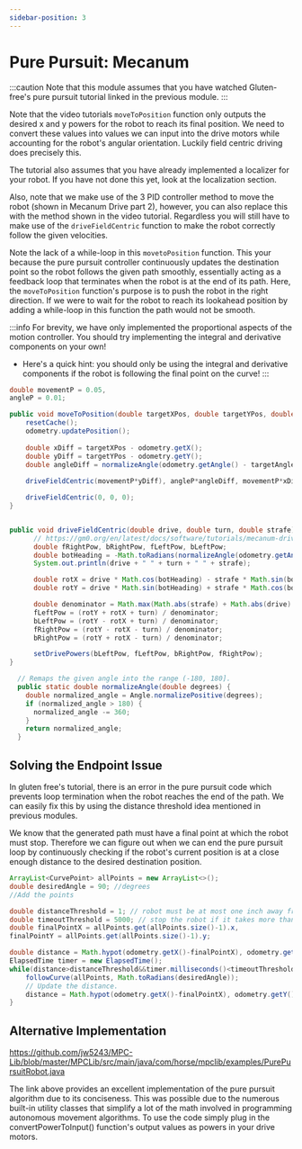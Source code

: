```yaml
---
sidebar-position: 3
---
```


# Pure Pursuit: Mecanum

:::caution
Note that this module assumes that you have watched Gluten-free's pure pursuit tutorial linked in the previous module.
:::


Note that the video tutorials `moveToPosition` function only outputs the desired x and y powers for the robot to reach its final position. We need to convert these values into values we can input into the drive motors while accounting for the robot's angular orientation. Luckily field centric driving does precisely this. 

The tutorial also assumes that you have already implemented a localizer for your robot. If you have not done this yet, look at the localization section. 

Also, note that we make use of the 3 PID controller method to move the robot (shown in Mecanum Drive part 2), however, you can also replace this with the method shown in the video tutorial. Regardless you will still have to make use of the `driveFieldCentric` function to make the robot correctly follow the given velocities. 

Note the lack of a while-loop in this `movetoPosition` function. This your because the pure pursuit controller continuously updates the destination point so the robot follows the given path smoothly, essentially acting as a feedback loop that terminates when the robot is at the end of its path. Here, the `moveToPosition` function's purpose is to push the robot in the right direction. If we were to wait for the robot to reach its lookahead position by adding a while-loop in this function the path would not be smooth. 

:::info
For brevity, we have only implemented the proportional aspects of the motion controller. You should try implementing the integral and derivative components on your own! 
* Here's a quick hint: you should only be using the integral and derivative components if the robot is following the final point on the curve!
:::

```java 
double movementP = 0.05, 
angleP = 0.01;

public void moveToPosition(double targetXPos, double targetYPos, double targetAngle){
    resetCache();
    odometry.updatePosition();
    
    double xDiff = targetXPos - odometry.getX();
    double yDiff = targetYPos - odometry.getY();
    double angleDiff = normalizeAngle(odometry.getAngle() - targetAngle);
      
    driveFieldCentric(movementP*yDiff), angleP*angleDiff, movementP*xDiff);

    driveFieldCentric(0, 0, 0);
}


public void driveFieldCentric(double drive, double turn, double strafe) {
      // https://gm0.org/en/latest/docs/software/tutorials/mecanum-drive.html#field-centric
      double fRightPow, bRightPow, fLeftPow, bLeftPow;
      double botHeading = -Math.toRadians(normalizeAngle(odometry.getAngle()));
      System.out.println(drive + " " + turn + " " + strafe);

      double rotX = drive * Math.cos(botHeading) - strafe * Math.sin(botHeading);
      double rotY = drive * Math.sin(botHeading) + strafe * Math.cos(botHeading);

      double denominator = Math.max(Math.abs(strafe) + Math.abs(drive) + Math.abs(turn), 1);
      fLeftPow = (rotY + rotX + turn) / denominator;
      bLeftPow = (rotY - rotX + turn) / denominator;
      fRightPow = (rotY - rotX - turn) / denominator;
      bRightPow = (rotY + rotX - turn) / denominator;

      setDrivePowers(bLeftPow, fLeftPow, bRightPow, fRightPow);
}

  // Remaps the given angle into the range (-180, 180].
  public static double normalizeAngle(double degrees) {
    double normalized_angle = Angle.normalizePositive(degrees);
    if (normalized_angle > 180) {
      normalized_angle -= 360;
    }
    return normalized_angle;
  }
```

## Solving the Endpoint Issue

In gluten free's tutorial, there is an error in the pure pursuit code which prevents loop termination when the robot reaches the end of the path. We can easily fix this by using the distance threshold idea mentioned in previous modules. 

We know that the generated path must have a final point at which the robot must stop. Therefore we can figure out when we can end the pure pursuit loop by continuously checking if the robot's current position is at a close enough distance to the desired destination position. 

```java 
ArrayList<CurvePoint> allPoints = new ArrayList<>(); 
double desiredAngle = 90; //degrees
//Add the points

double distanceThreshold = 1; // robot must be at most one inch away from the final position. 
double timeoutThreshold = 5000; // stop the robot if it takes more than 5 seconds to complete the path
double finalPointX = allPoints.get(allPoints.size()-1).x, 
finalPointY = allPoints.get(allPoints.size()-1).y; 

double distance = Math.hypot(odometry.getX()-finalPointX), odometry.getY()-finalPointY); 
ElapsedTime timer = new ElapsedTime(); 
while(distance>distanceThreshold&&timer.milliseconds()<timeoutThreshold){
    followCurve(allPoints, Math.toRadians(desiredAngle)); 
    // Update the distance. 
    distance = Math.hypot(odometry.getX()-finalPointX), odometry.getY()-finalPointY); 
}
```

## Alternative Implementation

https://github.com/jw5243/MPC-Lib/blob/master/MPCLib/src/main/java/com/horse/mpclib/examples/PurePursuitRobot.java

The link above provides an excellent implementation of the pure pursuit algorithm due to its conciseness. This was possible due to the numerous built-in utility classes that simplify a lot of the math involved in programming autonomous movement algorithms. To use the code simply plug in the convertPowerToInput() function's output values as powers in your drive motors. 

